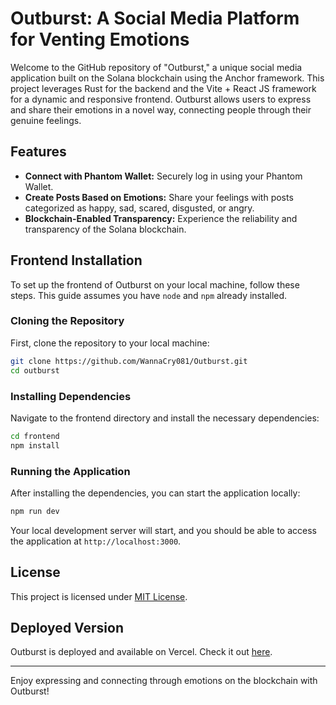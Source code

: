 # Outburst: A Social Media Platform for Venting Emotions

Welcome to the GitHub repository of "Outburst," a unique social media application built on the Solana blockchain using the Anchor framework. This project leverages Rust for the backend and the Vite + React JS framework for a dynamic and responsive frontend. Outburst allows users to express and share their emotions in a novel way, connecting people through their genuine feelings.

## Features
- **Connect with Phantom Wallet:** Securely log in using your Phantom Wallet.
- **Create Posts Based on Emotions:** Share your feelings with posts categorized as happy, sad, scared, disgusted, or angry.
- **Blockchain-Enabled Transparency:** Experience the reliability and transparency of the Solana blockchain.

## Frontend Installation

To set up the frontend of Outburst on your local machine, follow these steps. This guide assumes you have `node` and `npm` already installed.

### Cloning the Repository

First, clone the repository to your local machine:

```bash
git clone https://github.com/WannaCry081/Outburst.git
cd outburst
```

### Installing Dependencies

Navigate to the frontend directory and install the necessary dependencies:

```bash
cd frontend
npm install
```

### Running the Application

After installing the dependencies, you can start the application locally:

```bash
npm run dev
```

Your local development server will start, and you should be able to access the application at `http://localhost:3000`.

## License

This project is licensed under [MIT License](LICENSE).

## Deployed Version

Outburst is deployed and available on Vercel. Check it out [here](https://outburst.vercel.app).

---

Enjoy expressing and connecting through emotions on the blockchain with Outburst!
